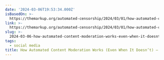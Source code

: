 ```yaml
---
date: '2024-03-06T19:53:34.000Z'
isBasedOn: >-
  https://themarkup.org/automated-censorship/2024/03/01/how-automated-content-moderation-works-even-when-it-doesnt-work
link: >-
  https://themarkup.org/automated-censorship/2024/03/01/how-automated-content-moderation-works-even-when-it-doesnt-work
slug: >-
  2024-03-06-how-automated-content-moderation-works-even-when-it-doesnt-the-markup
tags:
  - social media
title: How Automated Content Moderation Works (Even When It Doesn’t) – The Markup
---
```


